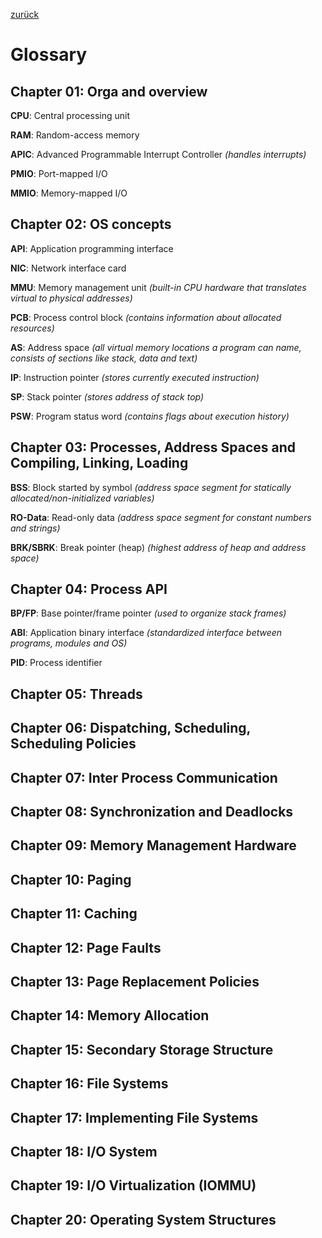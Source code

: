 [zurück](README.md)

# Glossary

## Chapter 01: Orga and overview

**CPU**: Central processing unit

**RAM**: Random-access memory
 
**APIC**: Advanced Programmable Interrupt Controller _(handles interrupts)_

**PMIO**: Port-mapped I/O

**MMIO**: Memory-mapped I/O

## Chapter 02: OS concepts

**API**: Application programming interface

**NIC**: Network interface card

**MMU**: Memory management unit _(built-in CPU hardware that translates virtual to physical addresses)_

**PCB**: Process control block _(contains information about allocated resources)_

**AS**: Address space _(all virtual memory locations a program can name, consists of sections like stack, data and text)_

**IP**: Instruction pointer _(stores currently executed instruction)_

**SP**: Stack pointer _(stores address of stack top)_

**PSW**: Program status word _(contains flags about execution history)_

## Chapter 03: Processes, Address Spaces and Compiling, Linking, Loading

**BSS**: Block started by symbol _(address space segment for statically allocated/non-initialized variables)_

**RO-Data**: Read-only data _(address space segment for constant numbers and strings)_

**BRK/SBRK**: Break pointer (heap) _(highest address of heap and address space)_

## Chapter 04: Process API

**BP/FP**: Base pointer/frame pointer _(used to organize stack frames)_

**ABI**: Application binary interface _(standardized interface between programs, modules and OS)_

**PID**: Process identifier

## Chapter 05: Threads

## Chapter 06: Dispatching, Scheduling, Scheduling Policies

## Chapter 07: Inter Process Communication

## Chapter 08: Synchronization and Deadlocks

## Chapter 09: Memory Management Hardware

## Chapter 10: Paging

## Chapter 11: Caching

## Chapter 12: Page Faults

## Chapter 13: Page Replacement Policies

## Chapter 14: Memory Allocation

## Chapter 15: Secondary Storage Structure

## Chapter 16: File Systems

## Chapter 17: Implementing File Systems

## Chapter 18: I/O System

## Chapter 19: I/O Virtualization (IOMMU)

## Chapter 20: Operating System Structures

